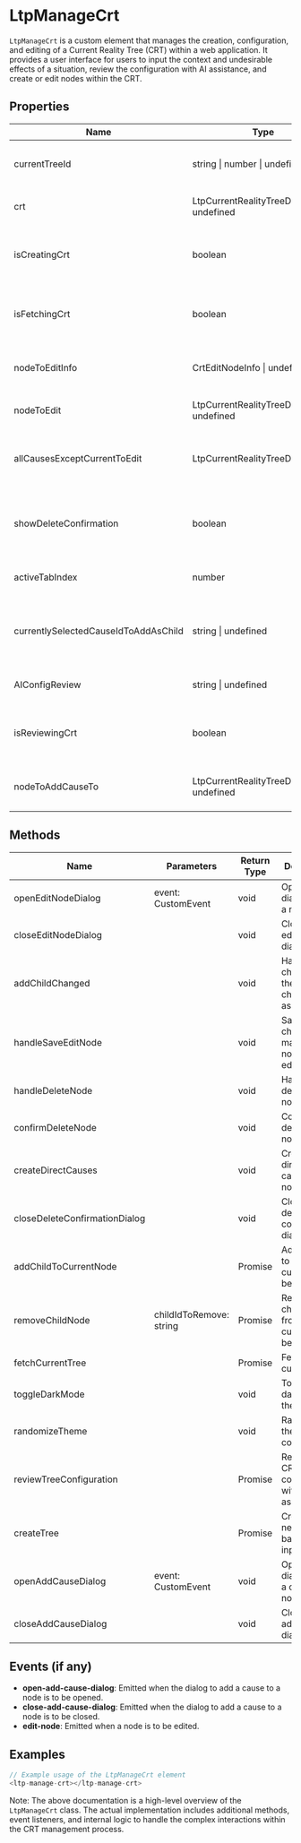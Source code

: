 # LtpManageCrt

`LtpManageCrt` is a custom element that manages the creation, configuration, and editing of a Current Reality Tree (CRT) within a web application. It provides a user interface for users to input the context and undesirable effects of a situation, review the configuration with AI assistance, and create or edit nodes within the CRT.

## Properties

| Name                                  | Type                                      | Description                                                                 |
|---------------------------------------|-------------------------------------------|-----------------------------------------------------------------------------|
| currentTreeId                         | string \| number \| undefined             | The ID of the current tree being managed.                                   |
| crt                                   | LtpCurrentRealityTreeData \| undefined    | The current reality tree data object.                                       |
| isCreatingCrt                         | boolean                                   | Indicates if a CRT is currently being created.                              |
| isFetchingCrt                         | boolean                                   | Indicates if a CRT is currently being fetched.                              |
| nodeToEditInfo                        | CrtEditNodeInfo \| undefined              | Information about the node to be edited.                                    |
| nodeToEdit                            | LtpCurrentRealityTreeDataNode \| undefined| The node currently being edited.                                            |
| allCausesExceptCurrentToEdit          | LtpCurrentRealityTreeDataNode[]           | An array of all causes except the one currently being edited.               |
| showDeleteConfirmation                | boolean                                   | Indicates if the delete confirmation dialog should be shown.                |
| activeTabIndex                        | number                                    | The index of the currently active tab.                                      |
| currentlySelectedCauseIdToAddAsChild  | string \| undefined                       | The ID of the cause currently selected to be added as a child.              |
| AIConfigReview                        | string \| undefined                       | The AI configuration review text.                                           |
| isReviewingCrt                        | boolean                                   | Indicates if the CRT is currently being reviewed.                           |
| nodeToAddCauseTo                      | LtpCurrentRealityTreeDataNode \| undefined| The node to which a cause is to be added.                                   |

## Methods

| Name                     | Parameters                  | Return Type | Description                                                                 |
|--------------------------|-----------------------------|-------------|-----------------------------------------------------------------------------|
| openEditNodeDialog       | event: CustomEvent          | void        | Opens the dialog to edit a node.                                            |
| closeEditNodeDialog      |                             | void        | Closes the edit node dialog.                                                |
| addChildChanged          |                             | void        | Handles changes to the selected child to add as a cause.                    |
| handleSaveEditNode       |                             | void        | Saves the changes made to the node being edited.                            |
| handleDeleteNode         |                             | void        | Handles the deletion of a node.                                             |
| confirmDeleteNode        |                             | void        | Confirms the deletion of a node.                                            |
| createDirectCauses       |                             | void        | Creates direct causes for a node.                                           |
| closeDeleteConfirmationDialog |                     | void        | Closes the delete confirmation dialog.                                      |
| addChildToCurrentNode    |                             | Promise<void>| Adds a child to the current node being edited.                              |
| removeChildNode          | childIdToRemove: string     | Promise<void>| Removes a child node from the current node being edited.                    |
| fetchCurrentTree         |                             | Promise<void>| Fetches the current CRT.                                                   |
| toggleDarkMode           |                             | void        | Toggles the dark mode theme.                                                |
| randomizeTheme           |                             | void        | Randomizes the theme color.                                                 |
| reviewTreeConfiguration  |                             | Promise<void>| Reviews the CRT configuration with AI assistance.                          |
| createTree               |                             | Promise<void>| Creates a new CRT based on the input data.                                  |
| openAddCauseDialog       | event: CustomEvent          | void        | Opens the dialog to add a cause to a node.                                  |
| closeAddCauseDialog      |                             | void        | Closes the add cause dialog.                                                |

## Events (if any)

- **open-add-cause-dialog**: Emitted when the dialog to add a cause to a node is to be opened.
- **close-add-cause-dialog**: Emitted when the dialog to add a cause to a node is to be closed.
- **edit-node**: Emitted when a node is to be edited.

## Examples

```typescript
// Example usage of the LtpManageCrt element
<ltp-manage-crt></ltp-manage-crt>
```

Note: The above documentation is a high-level overview of the `LtpManageCrt` class. The actual implementation includes additional methods, event listeners, and internal logic to handle the complex interactions within the CRT management process.